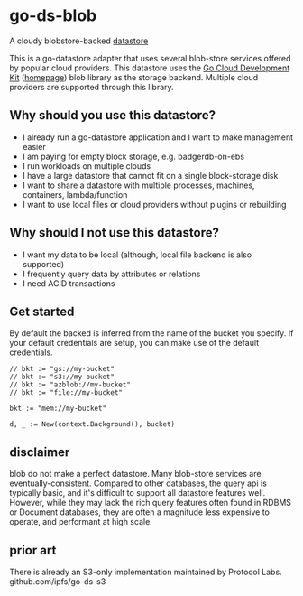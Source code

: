 # go-ds-blob

A cloudy blobstore-backed [datastore](https://github.com/ipfs/go-datastore)


This is a go-datastore adapter that uses several blob-store services offered by popular cloud providers. This
datastore uses the [Go Cloud Development Kit](https://github.com/google/go-cloud) ([homepage](https://gocloud.dev))
blob library as the storage backend. Multiple cloud providers are supported through this library.


## Why should you use this datastore?

 * I already run a go-datastore application and I want to make management easier
 * I am paying for empty block storage, e.g. badgerdb-on-ebs
 * I run workloads on multiple clouds
 * I have a large datastore that cannot fit on a single block-storage disk
 * I want to share a datastore with multiple processes, machines, containers, lambda/function
 * I want to use local files or cloud providers without plugins or rebuilding


## Why should I not use this datastore?

 * I want my data to be local (although, local file backend is also supported)
 * I frequently query data by attributes or relations
 * I need ACID transactions

## Get started

By default the backed is inferred from the name of the bucket you specify. If your default credentials are setup, you can
make use of the default credentials.

```
// bkt := "gs://my-bucket"
// bkt := "s3://my-bucket"
// bkt := "azblob://my-bucket"
// bkt := "file://my-bucket"

bkt := "mem://my-bucket"

d, _ := New(context.Background(), bucket)

```

## disclaimer

blob do not make a perfect datastore. Many blob-store services are eventually-consistent. Compared to other
databases, the query api is typically basic, and it's difficult to support all datastore features well.
However, while they may lack the rich query features often found in RDBMS or Document databases, they are
often a magnitude less expensive to operate, and performant at high scale.

## prior art

There is already an S3-only implementation maintained by Protocol Labs.
github.com/ipfs/go-ds-s3
